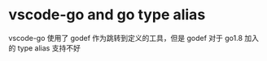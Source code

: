 # vscode-go and go type alias

vscode-go 使用了 godef 作为跳转到定义的工具，但是 godef 对于 go1.8 加入的 type alias 支持不好
